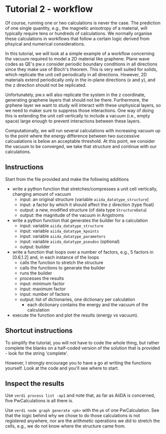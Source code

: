 # Tutorial 2 - workflow

Of course, running one or two calculations is never the case. The prediction of one single quantity, e.g., the magnetic anisotropy of a material, will typically require tens or hundreds of calculations. We normally organise these calculations in workflows that follow a certain logic derived from phsyical and numerical considerations.

In this tutorial, we will look at a simple example of a workflow concerning the vacuum required to model a 2D material like graphene. Plane wave codes as QE's pw.x consider periodic boundary conditions in all directions since they make use of Bloch's theorem. This is very well suited for solids, which replicate the unit cell periodically in all directions. However, 2D materials extend periodically only in the in-plane directions (x and y), and the z direction should not be replicated.

Unfortunately, pw.x will also replicate the system in the z coordinate, generating graphene layers that should not be there. Furthermore, the grphene layer we want to study will interact with these unphysical layers, so we need to maker sure to suppress those interactions. One way of doing this is extending the unit cell vertically to include a vacuum (i.e., empty space) large enough to prevent interactions between these layers. 

Computationally, we will run several calculations with increasing vacuum up to the point where the energy difference between two successive calcualations is below an acceptable threshold. At this point, we consider the vacuum to be converged, we take that structure and continue with our calculations.

## Instructions

Start from the file provided and make the following additions

- write a python function that stretches/compresses a unit cell vertically, changing amount of vacuum
  - input: an original structure (variable `aiida_datatype_structure`)
  - input: a factor by which it should affect the z direction (type float)
  - output: a new, modified structure (of data type `StructureData`) 
  - output: the magnitude of the vacuum in Angstroms
- write a python function that generates the builder for a calculation
  - input: variable `aiida_datatype_structure`
  - input: variable `aiida_datatype_kpoints`
  - input: variable `aiida_datatype_parameters`
  - input: variable `aiida_datatype_pseudos` (optional)
  - output: builder
- write a function that loops over a number of factors, e.g., 5 factors in [0.6,1.2] and, in each instance of the loops
  - calls the function to stretch the structure
  - calls the functions to generate the builder
  - runs the builder
  - processes the results
  - input: minimum factor
  - input: maximum factor
  - input: number of factors
  - output: list of dictionaries, one dictionary per calculation
    - each dictionary contains the energy and the vacuum of the calculation
- execute the function and plot the results (energy vs vacuum).

## Shortcut instructions

To simplify the tutorial, you will not have to code the whole thing, but rather complete the blanks on a half-coded version of the solution that is provided - look for the string 'complete'.

However, I strongly encourage you to have a go at writing the functions yourself. Look at the code and you'll see where to start. 

## Inspect the results

Use `verdi process list -ap1` and note that, as far as AiiDA is concerned, five PwCalculations is all there is. 

Use `verdi node graph generate <pk>` with the `pk` of one PwCalculation.
See that the logic behind why we chose to do those calculations is not registered anywhere, nor are the arithmetic operations we did to stretch the cells, e.g., we do not know where the structure came from.

